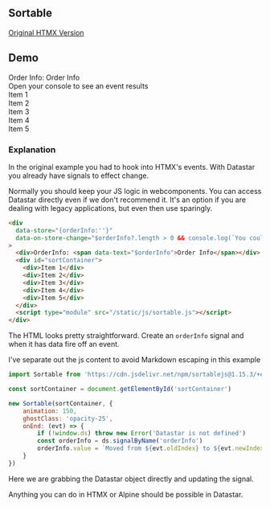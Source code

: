 ## Sortable

[Original HTMX Version](https://htmx.org/examples/sortable/)

## Demo

<div class="flex flex-col gap-8" data-store="{orderInfo:''}" data-on-store-change="$orderInfo?.length > 0 && console.log(`You could send this to the server! ${$orderInfo}`)">
  <div class="text-lg">Order Info: <span class="font-bold" data-text="$orderInfo">Order Info</span></div>
  <div>Open your console to see an event results</div>
  <div id="sortContainer" class="flex flex-col gap-4">
    <div class="bg-primary text-primary-content p-4 rounded-box">Item 1</div>
    <div class="bg-primary text-primary-content p-4 rounded-box">Item 2</div>
    <div class="bg-primary text-primary-content p-4 rounded-box">Item 3</div>
    <div class="bg-primary text-primary-content p-4 rounded-box">Item 4</div>
    <div class="bg-primary text-primary-content p-4 rounded-box">Item 5</div>
  </div>
  <script type="module" src="/static/js/sortable.js"></script>
</div>

### Explanation

In the original example you had to hook into HTMX's events.  With Datastar you already have signals to effect change.

<div class="alert alert-warning">
  <iconify-icon icon="mdi:warning"></iconify-icon>
  Normally you should keep your JS logic in webcomponents.  You can access Datastar directly even if we don't recommend it. It's an option if you are dealing with legacy applications, but even then use sparingly.
</div>

```html
<div 
  data-store="{orderInfo:''}" 
  data-on-store-change="$orderInfo?.length > 0 && console.log(`You could send this to the server! ${$orderInfo}`)"
>
  <div>OrderInfo: <span data-text="$orderInfo">Order Info</span></div>
  <div id="sortContainer">
    <div>Item 1</div>
    <div>Item 2</div>
    <div>Item 3</div>
    <div>Item 4</div>
    <div>Item 5</div>
  </div>
  <script type="module" src="/static/js/sortable.js"></script>
</div>
```

The HTML looks pretty straightforward.  Create an `orderInfo` signal and when it has data fire off an event.

I've separate out the js content to avoid Markdown escaping in this example
```js
import Sortable from 'https://cdn.jsdelivr.net/npm/sortablejs@1.15.3/+esm'

const sortContainer = document.getElementById('sortContainer')

new Sortable(sortContainer, {
    animation: 150,
    ghostClass: 'opacity-25',
    onEnd: (evt) => {
        if (!window.ds) throw new Error('Datastar is not defined')
        const orderInfo = ds.signalByName('orderInfo')
        orderInfo.value = `Moved from ${evt.oldIndex} to ${evt.newIndex}`
    }
})
```
Here we are grabbing the Datastar object directly and updating the signal.

Anything you can do in HTMX or Alpine should be possible in Datastar.

